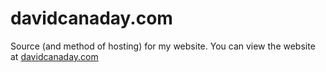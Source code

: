 # davidcanaday.com
Source (and method of hosting) for my website.
You can view the website at [davidcanaday.com](https://davidcanaday.com/)
